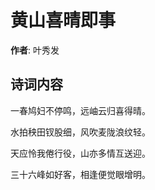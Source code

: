# 黄山喜晴即事

**作者**: 叶秀发

## 诗词内容

一春鸠妇不停鸣，远岫云归喜得晴。

水拍秧田钗股细，风吹麦陇浪纹轻。

天应怜我倦行役，山亦多情互送迎。

三十六峰如好客，相逢便觉眼增明。

